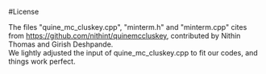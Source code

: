 #License  

The files "quine_mc_cluskey.cpp", "minterm.h" and "minterm.cpp" cites from https://github.com/nithint/quinemccluskey, contributed by Nithin Thomas and Girish Deshpande.  
We lightly adjusted the input of quine_mc_cluskey.cpp to fit our codes, and things work perfect.